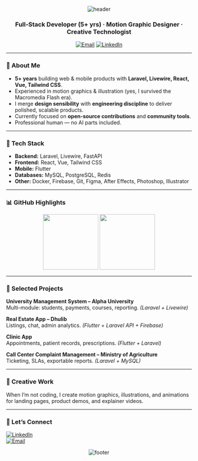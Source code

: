 <!-- Profile README for @awwsalah -->

<p align="center">
  <img src="https://capsule-render.vercel.app/api?type=waving&height=180&section=header&text=Awwsalah&fontSize=48&color=0:0f172a,100:1e3a8a&fontColor=ffffff" alt="header"/>
</p>

<h3 align="center">Full-Stack Developer (5+ yrs) · Motion Graphic Designer · Creative Technologist</h3>

<p align="center">
  <a href="mailto:awwsalah@gmail.com"><img alt="Email" src="https://img.shields.io/badge/Email-D14836?style=flat&logo=gmail&logoColor=white"></a>
  <a href="https://linkedin.com/in/awwsalah"><img alt="LinkedIn" src="https://img.shields.io/badge/LinkedIn-0A66C2?style=flat&logo=linkedin&logoColor=white"></a>
</p>

---

### 👋 About Me

- **5+ years** building web & mobile products with **Laravel, Livewire, React, Vue, Tailwind CSS**.
- Experienced in motion graphics & illustration (yes, I survived the Macromedia Flash era).
- I merge **design sensibility** with **engineering discipline** to deliver polished, scalable products.
- Currently focused on **open-source contributions** and **community tools**.
- Professional human — no AI parts included.

---

### 🧰 Tech Stack

- **Backend:** Laravel, Livewire, FastAPI  
- **Frontend:** React, Vue, Tailwind CSS  
- **Mobile:** Flutter  
- **Databases:** MySQL, PostgreSQL, Redis  
- **Other:** Docker, Firebase, Git, Figma, After Effects, Photoshop, Illustrator

---

### 📊 GitHub Highlights

<p align="center">
  <img src="https://github-readme-stats.vercel.app/api?username=awwsalah&show_icons=true&hide_border=true&bg_color=0d1117&title_color=58a6ff&text_color=d0d7de&icon_color=1f6feb" height="150" />
  <img src="https://github-readme-stats.vercel.app/api/top-langs/?username=awwsalah&layout=compact&hide_border=true&bg_color=0d1117&title_color=58a6ff&text_color=d0d7de" height="150" />
</p>

---

### 🚀 Selected Projects

**University Management System – Alpha University**  
Multi-module: students, payments, courses, reporting. *(Laravel + Livewire)*

**Real Estate App – Dhulib**  
Listings, chat, admin analytics. *(Flutter + Laravel API + Firebase)*

**Clinic App**  
Appointments, patient records, prescriptions. *(Flutter + Laravel)*

**Call Center Complaint Management – Ministry of Agriculture**  
Ticketing, SLAs, exportable reports. *(Laravel + MySQL)*

---

### 🎨 Creative Work

When I’m not coding, I create motion graphics, illustrations, and animations for landing pages, product demos, and explainer videos.

---

### 🤝 Let’s Connect

<a href="https://linkedin.com/in/awwsalah"><img alt="LinkedIn" src="https://img.shields.io/badge/LinkedIn-0A66C2?style=flat&logo=linkedin&logoColor=white"/></a>  
<a href="mailto:awwsalah@gmail.com"><img alt="Email" src="https://img.shields.io/badge/Email-D14836?style=flat&logo=gmail&logoColor=white"/></a>

<p align="center">
  <img src="https://capsule-render.vercel.app/api?type=waving&height=120&section=footer&color=0:1e3a8a,100:0f172a" alt="footer"/>
</p>
